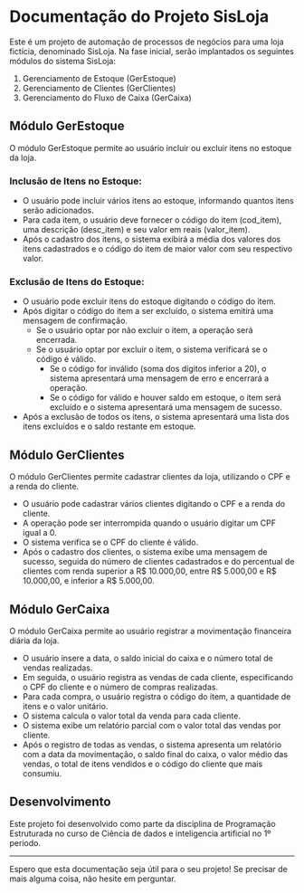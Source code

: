 # Documentação do Projeto SisLoja

Este é um projeto de automação de processos de negócios para uma loja fictícia, denominado SisLoja. Na fase inicial, serão implantados os seguintes módulos do sistema SisLoja:

1) Gerenciamento de Estoque (GerEstoque)
2) Gerenciamento de Clientes (GerClientes)
3) Gerenciamento do Fluxo de Caixa (GerCaixa)

## Módulo GerEstoque

O módulo GerEstoque permite ao usuário incluir ou excluir itens no estoque da loja.

### Inclusão de Itens no Estoque:

- O usuário pode incluir vários itens ao estoque, informando quantos itens serão adicionados.
- Para cada item, o usuário deve fornecer o código do item (cod_item), uma descrição (desc_item) e seu valor em reais (valor_item).
- Após o cadastro dos itens, o sistema exibirá a média dos valores dos itens cadastrados e o código do item de maior valor com seu respectivo valor.

### Exclusão de Itens do Estoque:

- O usuário pode excluir itens do estoque digitando o código do item.
- Após digitar o código do item a ser excluído, o sistema emitirá uma mensagem de confirmação.
  - Se o usuário optar por não excluir o item, a operação será encerrada.
  - Se o usuário optar por excluir o item, o sistema verificará se o código é válido.
    - Se o código for inválido (soma dos dígitos inferior a 20), o sistema apresentará uma mensagem de erro e encerrará a operação.
    - Se o código for válido e houver saldo em estoque, o item será excluído e o sistema apresentará uma mensagem de sucesso.
- Após a exclusão de todos os itens, o sistema apresentará uma lista dos itens excluídos e o saldo restante em estoque.

## Módulo GerClientes

O módulo GerClientes permite cadastrar clientes da loja, utilizando o CPF e a renda do cliente.

- O usuário pode cadastrar vários clientes digitando o CPF e a renda do cliente.
- A operação pode ser interrompida quando o usuário digitar um CPF igual a 0.
- O sistema verifica se o CPF do cliente é válido.
- Após o cadastro dos clientes, o sistema exibe uma mensagem de sucesso, seguida do número de clientes cadastrados e do percentual de clientes com renda superior a R$ 10.000,00, entre R$ 5.000,00 e R$ 10.000,00, e inferior a R$ 5.000,00.

## Módulo GerCaixa

O módulo GerCaixa permite ao usuário registrar a movimentação financeira diária da loja.

- O usuário insere a data, o saldo inicial do caixa e o número total de vendas realizadas.
- Em seguida, o usuário registra as vendas de cada cliente, especificando o CPF do cliente e o número de compras realizadas.
- Para cada compra, o usuário registra o código do item, a quantidade de itens e o valor unitário.
- O sistema calcula o valor total da venda para cada cliente.
- O sistema exibe um relatório parcial com o valor total das vendas por cliente.
- Após o registro de todas as vendas, o sistema apresenta um relatório com a data da movimentação, o saldo final do caixa, o valor médio das vendas, o total de itens vendidos e o código do cliente que mais consumiu.

## Desenvolvimento

Este projeto foi desenvolvido como parte da disciplina de Programação Estruturada no curso de Ciência de dados e inteligencia artificial no 1º periodo.

---
Espero que esta documentação seja útil para o seu projeto! Se precisar de mais alguma coisa, não hesite em perguntar.

